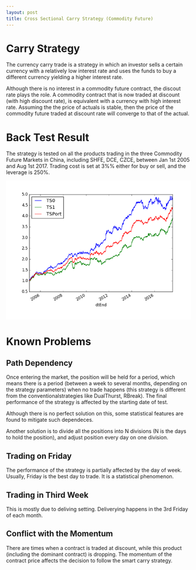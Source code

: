 ```yaml
---
layout: post
title: Cross Sectional Carry Strategy (Commodity Future)
---
```


# Carry Strategy
The currency carry trade is a strategy in which an investor sells a certain currency with a relatively low interest rate and uses the funds to buy a different currency yielding a higher interest rate. 

Although there is no interest in a commodity future contract, the discout rate plays the role. A commodity contract that is now traded at discount (with high discount rate), is equivalent with a currency with high interest rate. Assuming the the price of actuals is stable, then the price of the commodity future traded at discount rate will converge to that of the actual. 

# Back Test Result
The strategy is tested on all the products trading in the three Commodity Future Markets in China, including SHFE, DCE, CZCE, between Jan 1st 2005 and Aug 1st 2017. Trading cost is set at 3%% either for buy or sell, and the leverage is 250%. 

![Figure](../images/XSC.png)


# Known Problems
## Path Dependency
Once entering the market, the position will be held for a period, which means there is a period (between a week to several months, depending on the strategy parameters) when no trade happens (this strategy is different from the conventionalstrategies like DualThurst, RBreak). The final performance of the strategy is affected by the starting date of test. 

Although there is no perfect solution on this, some statistical features are found to mitigate such dependeces. 

Another solution is to divide all the positions into N divisions (N is the days to hold the position), and adjust position every day on one division. 

## Trading on Friday
The performance of the strategy is partially affected by the day of week. Usually, Friday is the best day to trade. It is a statistical phenomenon. 

## Trading in Third Week
This is mostly due to deliving setting. Deliverying happens in the 3rd Friday of each month. 

## Conflict with the Momentum
There are times when a contract is traded at discount, while this product (including the dominant contract) is dropping. The momentum of the contract price affects the decision to follow the smart carry strategy. 


